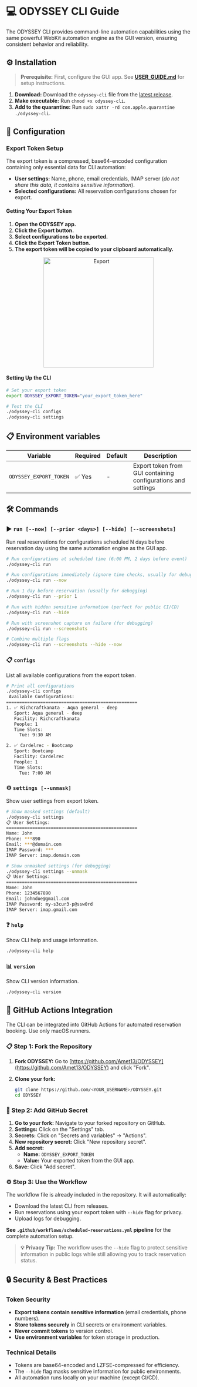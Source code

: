 # 💻 ODYSSEY CLI Guide

The ODYSSEY CLI provides command-line automation capabilities using the same powerful WebKit automation engine as the GUI version, ensuring consistent behavior and reliability.

## ⚙️ Installation

> **Prerequisite:** First, configure the GUI app. See **[USER_GUIDE.md](USER_GUIDE.md)** for setup instructions.

1. **Download:** Download the `odyssey-cli` file from the [latest release](https://github.com/Amet13/ODYSSEY/releases/latest/).
2. **Make executable:** Run `chmod +x odyssey-cli`.
3. **Add to the quarantine:** Run `sudo xattr -rd com.apple.quarantine ./odyssey-cli`.

## 🔧 Configuration

### Export Token Setup

The export token is a compressed, base64-encoded configuration containing only essential data for CLI automation:

- **User settings:** Name, phone, email credentials, IMAP server (_do not share this data, it contains sensitive information_).
- **Selected configurations:** All reservation configurations chosen for export.

#### Getting Your Export Token

1. **Open the ODYSSEY app.**
2. **Click the Export button.**
3. **Select configurations to be exported.**
4. **Click the Export Token button.**
5. **The export token will be copied to your clipboard automatically.**

<div align="center">
  <img src="Images/export-token-screen.png" width="300" alt="Export">
</div>

#### Setting Up the CLI

```bash
# Set your export token
export ODYSSEY_EXPORT_TOKEN="your_export_token_here"

# Test the CLI
./odyssey-cli configs
./odyssey-cli settings
```

## 📋 Environment variables

| Variable               | Required | Default | Description                                                  |
| ---------------------- | -------- | ------- | ------------------------------------------------------------ |
| `ODYSSEY_EXPORT_TOKEN` | ✅ Yes   | -       | Export token from GUI containing configurations and settings |

## 🛠️ Commands

### ▶️ `run [--now] [--prior <days>] [--hide] [--screenshots]`

Run real reservations for configurations scheduled N days before reservation day using the same automation engine as the GUI app.

```bash
# Run configurations at scheduled time (6:00 PM, 2 days before event)
./odyssey-cli run

# Run configurations immediately (ignore time checks, usually for debugging)
./odyssey-cli run --now

# Run 1 day before reservation (usually for debugging)
./odyssey-cli run --prior 1

# Run with hidden sensitive information (perfect for public CI/CD)
./odyssey-cli run --hide

# Run with screenshot capture on failure (for debugging)
./odyssey-cli run --screenshots

# Combine multiple flags
./odyssey-cli run --screenshots --hide --now
```

### 📋 `configs`

List all available configurations from the export token.

```bash
# Print all configurations
./odyssey-cli configs
 Available Configurations:
==================================================
1. ✅ Richcraftkanata - Aqua general - deep
   Sport: Aqua general - deep
   Facility: Richcraftkanata
   People: 1
   Time Slots:
     Tue: 9:30 AM

2. ✅ Cardelrec - Bootcamp
   Sport: Bootcamp
   Facility: Cardelrec
   People: 1
   Time Slots:
     Tue: 7:00 AM
```

### ⚙️ `settings [--unmask]`

Show user settings from export token.

```bash
# Show masked settings (default)
./odyssey-cli settings
📋 User Settings:
==================================================
Name: John
Phone: ***890
Email: ***@domain.com
IMAP Password: ***
IMAP Server: imap.domain.com

# Show unmasked settings (for debugging)
./odyssey-cli settings --unmask
📋 User Settings:
==================================================
Name: John
Phone: 1234567890
Email: johndoe@gmail.com
IMAP Password: my-s3cur3-p@ssw0rd
IMAP Server: imap.gmail.com
```

### ❓ `help`

Show CLI help and usage information.

```bash
./odyssey-cli help
```

### 📊 `version`

Show CLI version information.

```bash
./odyssey-cli version
```

## 🚀 GitHub Actions Integration

The CLI can be integrated into GitHub Actions for automated reservation booking.
Use only macOS runners.

### 📋 Step 1: Fork the Repository

1. **Fork ODYSSEY:** Go to [https://github.com/Amet13/ODYSSEY](https://github.com/Amet13/ODYSSEY) and click "Fork".
2. **Clone your fork:**

   ```bash
   git clone https://github.com/<YOUR_USERNAME>/ODYSSEY.git
   cd ODYSSEY
   ```

### 🔐 Step 2: Add GitHub Secret

1. **Go to your fork:** Navigate to your forked repository on GitHub.
2. **Settings:** Click on the "Settings" tab.
3. **Secrets:** Click on "Secrets and variables" → "Actions".
4. **New repository secret:** Click "New repository secret".
5. **Add secret:**
   - **Name:** `ODYSSEY_EXPORT_TOKEN`
   - **Value:** Your exported token from the GUI app.
6. **Save:** Click "Add secret".

### ⚙️ Step 3: Use the Workflow

The workflow file is already included in the repository. It will automatically:

- Download the latest CLI from releases.
- Run reservations using your export token with `--hide` flag for privacy.
- Upload logs for debugging.

**See `.github/workflows/scheduled-reservations.yml` pipeline** for the complete automation setup.

> **💡 Privacy Tip:** The workflow uses the `--hide` flag to protect sensitive information in public logs while still allowing you to track reservation status.

## 🔒 Security & Best Practices

### Token Security

- **Export tokens contain sensitive information** (email credentials, phone numbers).
- **Store tokens securely** in CLI secrets or environment variables.
- **Never commit tokens** to version control.
- **Use environment variables** for token storage in production.

### Technical Details

- Tokens are base64-encoded and LZFSE-compressed for efficiency.
- The `--hide` flag masks sensitive information for public environments.
- All automation runs locally on your machine (except CI/CD).
